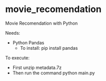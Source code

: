 # movie_recomendation
Movie Recomendation with Python

Needs:
- Python Pandas
  - To install: pip install pandas

To execute: 
- First unzip metadata.7z
- Then run the command python main.py
